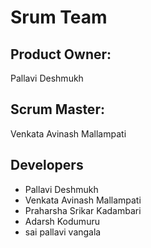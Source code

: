 # Srum Team
## Product Owner:
Pallavi Deshmukh 
## Scrum Master:
Venkata Avinash Mallampati
## Developers
- Pallavi Deshmukh
- Venkata Avinash Mallampati
- Praharsha Srikar Kadambari
- Adarsh Kodumuru
- sai pallavi vangala
